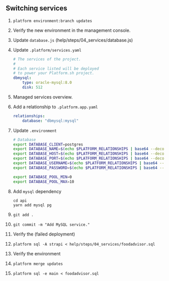 ## Switching services

1. `platform environment:branch updates`
1. Verify the new environment in the management console.
1. Update `database.js` (help/steps/04_services/database.js)
1. Update `.platform/services.yaml`

    ```yaml
    # The services of the project.
    #
    # Each service listed will be deployed
    # to power your Platform.sh project.
    dbmysql:
        type: oracle-mysql:8.0
        disk: 512
    ```

1. Managed services overview.
1. Add a relationship to `.platform.app.yaml`

    ```yaml
    relationships:
        database: "dbmysql:mysql"
    ```

1. Update `.environment`

    ```bash
    # Database
    export DATABASE_CLIENT=postgres
    export DATABASE_NAME=$(echo $PLATFORM_RELATIONSHIPS | base64 --decode | jq -r ".database[0].path")
    export DATABASE_HOST=$(echo $PLATFORM_RELATIONSHIPS | base64 --decode | jq -r ".database[0].host")
    export DATABASE_PORT=$(echo $PLATFORM_RELATIONSHIPS | base64 --decode | jq -r ".database[0].port")
    export DATABASE_USERNAME=$(echo $PLATFORM_RELATIONSHIPS | base64 --decode | jq -r ".database[0].username")
    export DATABASE_PASSWORD=$(echo $PLATFORM_RELATIONSHIPS | base64 --decode | jq -r ".database[0].password")

    export DATABASE_POOL_MIN=0
    export DATABASE_POOL_MAX=10
    ```

1. Add `mysql` dependency

    ```
    cd api
    yarn add mysql pg
    ```

1. `git add .`
1. `git commit -m "Add MySQL service."`
1. Verify the (failed deployment)
1. `platform sql -A strapi < help/steps/04_services/foodadvisor.sql`
1. Verify the environment
1. `platform merge updates`
1. `platform sql -e main < foodadvisor.sql`
